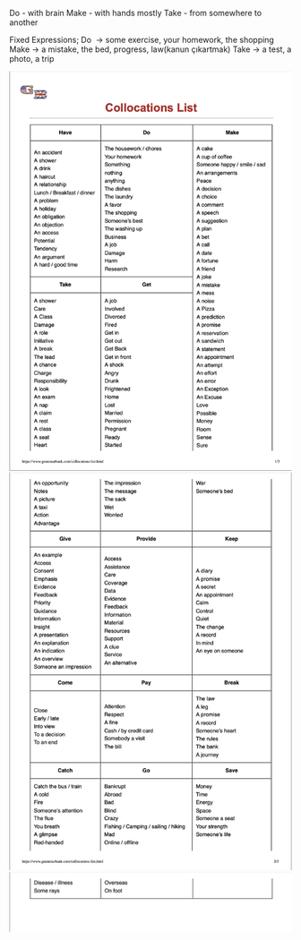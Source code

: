 
Do - with brain
Make - with hands mostly
Take - from somewhere to another

Fixed Expressions;
Do  -> some exercise, your homework, the shopping
Make -> a mistake, the bed, progress, law(kanun çıkartmak)
Take -> a test, a photo, a trip

![](images/Screen%20Shot%202022-05-30%20at%2013.46.26.png)
![](images/Screen%20Shot%202022-05-30%20at%2013.46.43.png)
![](images/Screen%20Shot%202022-05-30%20at%2013.46.50.png)
